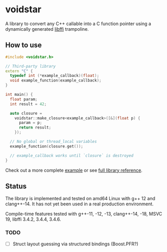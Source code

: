 # voidstar

A library to convert any C++ callable into a C function pointer using a dynamically generated [libffi](https://sourceware.org/libffi/) trampoline.

## How to use

```c++
#include <voidstar.h>

// Third-party library
extern "C" {
  typedef int (*example_callback)(float);
  void example_function(example_callback);
}

int main() {
  float param;
  int result = 42;

  auto closure =
    voidstar::make_closure<example_callback>([&](float p) {
      param = p;
      return result;
    });

  // No global or thread_local variables
  example_function(closure.get());

  // example_callback works until `closure` is destroyed
}
```

Check out a more complete [example](example/background_jobs/) or see [full library reference](docs/reference.md).

## Status

The library is implemented and tested on amd64 Linux with g++ 12 and clang++-14. It has not yet been used in a real production environment.

Compile-time features tested with g++-11, -12, -13, clang++-14, -18, MSVC 19, libffi 3.4.2, 3.4.4, 3.4.6.

### TODO
- [ ] Struct layout guessing via structured bindings (Boost.PFR?)
